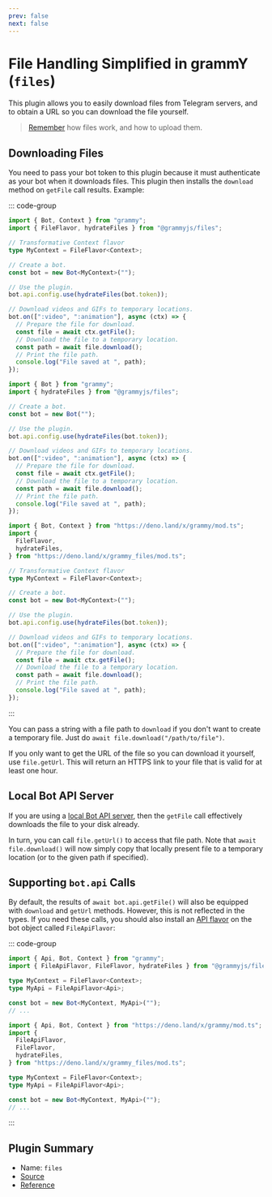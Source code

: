 ```yaml
---
prev: false
next: false
---
```


# File Handling Simplified in grammY (`files`)

This plugin allows you to easily download files from Telegram servers, and to
obtain a URL so you can download the file yourself.

> [Remember](../guide/files) how files work, and how to upload them.

## Downloading Files

You need to pass your bot token to this plugin because it must authenticate as
your bot when it downloads files. This plugin then installs the `download`
method on `getFile` call results. Example:

::: code-group

```ts [TypeScript]
import { Bot, Context } from "grammy";
import { FileFlavor, hydrateFiles } from "@grammyjs/files";

// Transformative Context flavor
type MyContext = FileFlavor<Context>;

// Create a bot.
const bot = new Bot<MyContext>("");

// Use the plugin.
bot.api.config.use(hydrateFiles(bot.token));

// Download videos and GIFs to temporary locations.
bot.on([":video", ":animation"], async (ctx) => {
  // Prepare the file for download.
  const file = await ctx.getFile();
  // Download the file to a temporary location.
  const path = await file.download();
  // Print the file path.
  console.log("File saved at ", path);
});
```

```js [JavaScript]
import { Bot } from "grammy";
import { hydrateFiles } from "@grammyjs/files";

// Create a bot.
const bot = new Bot("");

// Use the plugin.
bot.api.config.use(hydrateFiles(bot.token));

// Download videos and GIFs to temporary locations.
bot.on([":video", ":animation"], async (ctx) => {
  // Prepare the file for download.
  const file = await ctx.getFile();
  // Download the file to a temporary location.
  const path = await file.download();
  // Print the file path.
  console.log("File saved at ", path);
});
```

```ts [Deno]
import { Bot, Context } from "https://deno.land/x/grammy/mod.ts";
import {
  FileFlavor,
  hydrateFiles,
} from "https://deno.land/x/grammy_files/mod.ts";

// Transformative Context flavor
type MyContext = FileFlavor<Context>;

// Create a bot.
const bot = new Bot<MyContext>("");

// Use the plugin.
bot.api.config.use(hydrateFiles(bot.token));

// Download videos and GIFs to temporary locations.
bot.on([":video", ":animation"], async (ctx) => {
  // Prepare the file for download.
  const file = await ctx.getFile();
  // Download the file to a temporary location.
  const path = await file.download();
  // Print the file path.
  console.log("File saved at ", path);
});
```

:::

You can pass a string with a file path to `download` if you don't want to create
a temporary file. Just do `await file.download("/path/to/file")`.

If you only want to get the URL of the file so you can download it yourself, use
`file.getUrl`. This will return an HTTPS link to your file that is valid for at
least one hour.

## Local Bot API Server

If you are using a
[local Bot API server](https://core.telegram.org/bots/api#using-a-local-bot-api-server),
then the `getFile` call effectively downloads the file to your disk already.

In turn, you can call `file.getUrl()` to access that file path. Note that
`await file.download()` will now simply copy that locally present file to a
temporary location (or to the given path if specified).

## Supporting `bot.api` Calls

By default, the results of `await bot.api.getFile()` will also be equipped with
`download` and `getUrl` methods. However, this is not reflected in the types. If
you need these calls, you should also install an
[API flavor](../advanced/transformers#api-flavoring) on the bot object called
`FileApiFlavor`:

::: code-group

```ts [Node.js]
import { Api, Bot, Context } from "grammy";
import { FileApiFlavor, FileFlavor, hydrateFiles } from "@grammyjs/files";

type MyContext = FileFlavor<Context>;
type MyApi = FileApiFlavor<Api>;

const bot = new Bot<MyContext, MyApi>("");
// ...
```

```ts [Deno]
import { Api, Bot, Context } from "https://deno.land/x/grammy/mod.ts";
import {
  FileApiFlavor,
  FileFlavor,
  hydrateFiles,
} from "https://deno.land/x/grammy_files/mod.ts";

type MyContext = FileFlavor<Context>;
type MyApi = FileApiFlavor<Api>;

const bot = new Bot<MyContext, MyApi>("");
// ...
```

:::

## Plugin Summary

- Name: `files`
- [Source](https://github.com/grammyjs/files)
- [Reference](/ref/files/)
